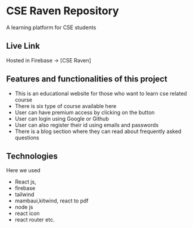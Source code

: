 # CSE Raven Repository

A learning platform for CSE students


## Live Link
Hosted in Firebase -> [CSE Raven]


 ## Features and functionalities of this project

* This is an educational website for those who want to learn cse related course
* There is six type of course available here
* User can have premium access by clicking on the button
* User can login using Google or Github
* User can also register their id using emails and passwords
* There is a blog section where they can read about frequently asked questions

## Technologies

Here we used

* React js,
* firebase
* tailwind
* mambaui,kitwind, react to pdf
* node js
* react icon 
* react router etc.